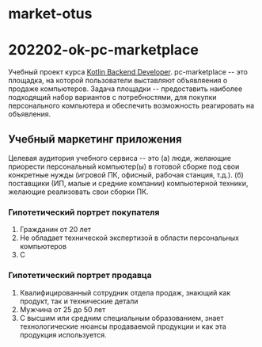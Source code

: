 # market-otus
# 202202-ok-pc-marketplace

Учебный проект курса [Kotlin Backend Developer](https://otus.ru/lessons/kotlin/?int_source=courses_catalog&int_term=programming).
pc-marketplace -- это площадка, на которой пользователи выставляют объявляения о продаже компьютеров. Задача площадки --
предоставить наиболее подходящий набор вариантов с потребностями, для покупки персонального компьютера
и обеспечить возможность реагировать на объявления.

## Учебный маркетинг приложения

Целевая аудитория учебного сервиса -- это (а) люди, желающие приорести персональный компьютер(ы) в готовой сборке
под свои конкретные нужды (игровой ПК, офисный, рабочая станция, т.д.).
(б) поставщики (ИП, малые и средние компании) компьютерной техники, желающие реализовать свои сборки ПК.

### Гипотетический портрет покупателя

1. Гражданин от 20 лет
2. Не обладает технической экспертизой в области персональных компьютеров
3. С

### Гипотетический портрет продавца

1. Квалифицированный сотрудник отдела продаж, знающий как продукт, так и технические детали
2. Мужчина от 25 до 50 лет
3. С высшим или средним специальным образованием, знает технологические нюансы продаваемой продукции и как эта продукция используется. 
